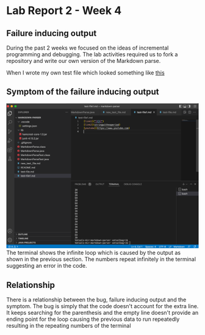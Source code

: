 # Lab Report 2 - Week 4

## Failure inducing output

During the past 2 weeks we focused on the ideas of incremental programming and debugging. The lab activities required us to fork a repository and write our own version of the Markdown parse. 

When I wrote my own test file which looked something like [this](test-file1.md)

## Symptom of the failure inducing output

![image](lab-report-2-ss-2-error-in-code.png)
The terminal shows the infinite loop which is caused by the output as shown in the previous section. The numbers repeat infinitely in the terminal suggesting an error in the code. 

## Relationship

There is a relationship between the bug, failure inducing output and the symptom. The bug is simply that the code doesn't account for the extra line. It keeps searching for the parenthesis and the empty line doesn't provide an ending point for the loop causing the previous data to run repeatedly resulting in the repeating numbers of the terminal 